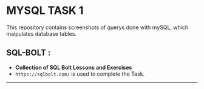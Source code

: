 # MYSQL TASK 1 

This repository contains screenshots of querys done with mySQL, which maipulates database tables.

## SQL-BOLT :

- **Collection of SQL Bolt Lessons and Exercises**
- `https://sqlbolt.com/` is used to complete the Task.

------